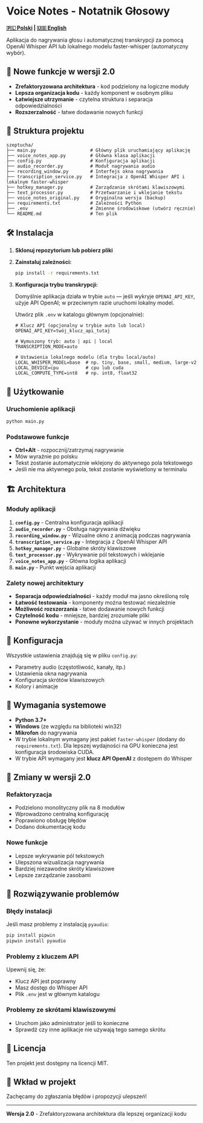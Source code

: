 # Voice Notes - Notatnik Głosowy

**[🇵🇱 Polski](README.md) | [🇺🇸 English](README.en.md)**

Aplikacja do nagrywania głosu i automatycznej transkrypcji za pomocą OpenAI Whisper API lub lokalnego modelu faster-whisper (automatyczny wybór).

## 🚀 Nowe funkcje w wersji 2.0

- **Zrefaktoryzowana architektura** - kod podzielony na logiczne moduły
- **Lepsza organizacja kodu** - każdy komponent w osobnym pliku
- **Łatwiejsze utrzymanie** - czytelna struktura i separacja odpowiedzialności
- **Rozszerzalność** - łatwe dodawanie nowych funkcji

## 📁 Struktura projektu

```
szeptucha/
├── main.py                    # Główny plik uruchamiający aplikację
├── voice_notes_app.py         # Główna klasa aplikacji
├── config.py                  # Konfiguracja aplikacji
├── audio_recorder.py          # Moduł nagrywania audio
├── recording_window.py        # Interfejs okna nagrywania
├── transcription_service.py   # Integracja z OpenAI Whisper API i lokalnym faster-whisper
├── hotkey_manager.py          # Zarządzanie skrótami klawiszowymi
├── text_processor.py          # Przetwarzanie i wklejanie tekstu
├── voice_notes_original.py    # Oryginalna wersja (backup)
├── requirements.txt           # Zależności Python
├── .env                       # Zmienne środowiskowe (utwórz ręcznie)
└── README.md                  # Ten plik
```

## 🛠️ Instalacja

1. **Sklonuj repozytorium lub pobierz pliki**

2. **Zainstaluj zależności:**
   ```bash
   pip install -r requirements.txt
   ```

3. **Konfiguracja trybu transkrypcji:**

   Domyślnie aplikacja działa w trybie `auto` — jeśli wykryje `OPENAI_API_KEY`, użyje API OpenAI; w przeciwnym razie uruchomi lokalny model.

   Utwórz plik `.env` w katalogu głównym (opcjonalnie):
   ```
   # Klucz API (opcjonalny w trybie auto lub local)
   OPENAI_API_KEY=twój_klucz_api_tutaj

   # Wymuszony tryb: auto | api | local
   TRANSCRIPTION_MODE=auto

   # Ustawienia lokalnego modelu (dla trybu local/auto)
   LOCAL_WHISPER_MODEL=base  # np. tiny, base, small, medium, large-v2
   LOCAL_DEVICE=cpu          # cpu lub cuda
   LOCAL_COMPUTE_TYPE=int8   # np. int8, float32
   ```

## 🎯 Użytkowanie

### Uruchomienie aplikacji

```bash
python main.py
```

### Podstawowe funkcje

- **Ctrl+Alt** - rozpocznij/zatrzymaj nagrywanie
- Mów wyraźnie po polsku
- Tekst zostanie automatycznie wklejony do aktywnego pola tekstowego
- Jeśli nie ma aktywnego pola, tekst zostanie wyświetlony w terminalu

## 🏗️ Architektura

### Moduły aplikacji

1. **`config.py`** - Centralna konfiguracja aplikacji
2. **`audio_recorder.py`** - Obsługa nagrywania dźwięku
3. **`recording_window.py`** - Wizualne okno z animacją podczas nagrywania
4. **`transcription_service.py`** - Integracja z OpenAI Whisper API
5. **`hotkey_manager.py`** - Globalne skróty klawiszowe
6. **`text_processor.py`** - Wykrywanie pól tekstowych i wklejanie
7. **`voice_notes_app.py`** - Główna logika aplikacji
8. **`main.py`** - Punkt wejścia aplikacji

### Zalety nowej architektury

- **Separacja odpowiedzialności** - każdy moduł ma jasno określoną rolę
- **Łatwość testowania** - komponenty można testować niezależnie
- **Możliwość rozszerzania** - łatwe dodawanie nowych funkcji
- **Czytelność kodu** - mniejsze, bardziej zrozumiałe pliki
- **Ponowne wykorzystanie** - moduły można używać w innych projektach

## 🔧 Konfiguracja

Wszystkie ustawienia znajdują się w pliku `config.py`:

- Parametry audio (częstotliwość, kanały, itp.)
- Ustawienia okna nagrywania
- Konfiguracja skrótów klawiszowych
- Kolory i animacje

## 🚨 Wymagania systemowe

- **Python 3.7+**
- **Windows** (ze względu na biblioteki win32)
- **Mikrofon** do nagrywania
- W trybie lokalnym wymagany jest pakiet `faster-whisper` (dodany do `requirements.txt`). Dla lepszej wydajności na GPU konieczna jest konfiguracja środowiska CUDA.
- W trybie API wymagany jest **klucz API OpenAI** z dostępem do Whisper

## 📝 Zmiany w wersji 2.0

### Refaktoryzacja

- Podzielono monolityczny plik na 8 modułów
- Wprowadzono centralną konfigurację
- Poprawiono obsługę błędów
- Dodano dokumentację kodu

### Nowe funkcje

- Lepsze wykrywanie pól tekstowych
- Ulepszona wizualizacja nagrywania
- Bardziej niezawodne skróty klawiszowe
- Lepsze zarządzanie zasobami

## 🐛 Rozwiązywanie problemów

### Błędy instalacji

Jeśli masz problemy z instalacją `pyaudio`:
```bash
pip install pipwin
pipwin install pyaudio
```

### Problemy z kluczem API

Upewnij się, że:
- Klucz API jest poprawny
- Masz dostęp do Whisper API
- Plik `.env` jest w głównym katalogu

### Problemy ze skrótami klawiszowymi

- Uruchom jako administrator jeśli to konieczne
- Sprawdź czy inne aplikacje nie używają tego samego skrótu

## 📄 Licencja

Ten projekt jest dostępny na licencji MIT.

## 🤝 Wkład w projekt

Zachęcamy do zgłaszania błędów i propozycji ulepszeń!

---

**Wersja 2.0** - Zrefaktoryzowana architektura dla lepszej organizacji kodu